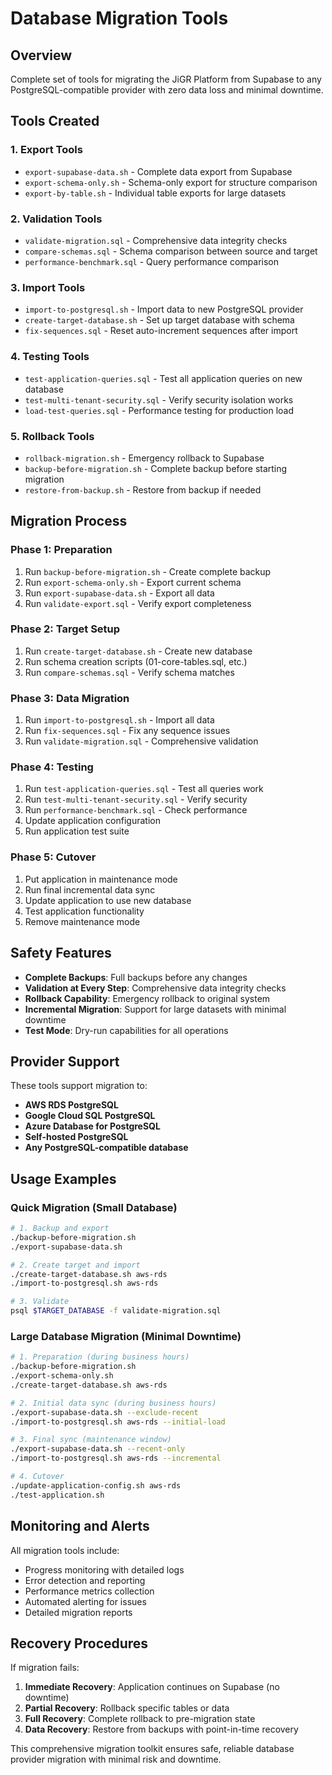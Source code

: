 # Database Migration Tools

## Overview

Complete set of tools for migrating the JiGR Platform from Supabase to any PostgreSQL-compatible provider with zero data loss and minimal downtime.

## Tools Created

### 1. Export Tools
- `export-supabase-data.sh` - Complete data export from Supabase
- `export-schema-only.sh` - Schema-only export for structure comparison
- `export-by-table.sh` - Individual table exports for large datasets

### 2. Validation Tools  
- `validate-migration.sql` - Comprehensive data integrity checks
- `compare-schemas.sql` - Schema comparison between source and target
- `performance-benchmark.sql` - Query performance comparison

### 3. Import Tools
- `import-to-postgresql.sh` - Import data to new PostgreSQL provider
- `create-target-database.sh` - Set up target database with schema
- `fix-sequences.sql` - Reset auto-increment sequences after import

### 4. Testing Tools
- `test-application-queries.sql` - Test all application queries on new database
- `test-multi-tenant-security.sql` - Verify security isolation works
- `load-test-queries.sql` - Performance testing for production load

### 5. Rollback Tools
- `rollback-migration.sh` - Emergency rollback to Supabase
- `backup-before-migration.sh` - Complete backup before starting migration
- `restore-from-backup.sh` - Restore from backup if needed

## Migration Process

### Phase 1: Preparation
1. Run `backup-before-migration.sh` - Create complete backup
2. Run `export-schema-only.sh` - Export current schema
3. Run `export-supabase-data.sh` - Export all data
4. Run `validate-export.sql` - Verify export completeness

### Phase 2: Target Setup
1. Run `create-target-database.sh` - Create new database
2. Run schema creation scripts (01-core-tables.sql, etc.)
3. Run `compare-schemas.sql` - Verify schema matches

### Phase 3: Data Migration
1. Run `import-to-postgresql.sh` - Import all data
2. Run `fix-sequences.sql` - Fix any sequence issues
3. Run `validate-migration.sql` - Comprehensive validation

### Phase 4: Testing
1. Run `test-application-queries.sql` - Test all queries work
2. Run `test-multi-tenant-security.sql` - Verify security
3. Run `performance-benchmark.sql` - Check performance
4. Update application configuration
5. Run application test suite

### Phase 5: Cutover
1. Put application in maintenance mode
2. Run final incremental data sync
3. Update application to use new database
4. Test application functionality
5. Remove maintenance mode

## Safety Features

- **Complete Backups**: Full backups before any changes
- **Validation at Every Step**: Comprehensive data integrity checks
- **Rollback Capability**: Emergency rollback to original system
- **Incremental Migration**: Support for large datasets with minimal downtime
- **Test Mode**: Dry-run capabilities for all operations

## Provider Support

These tools support migration to:
- **AWS RDS PostgreSQL**
- **Google Cloud SQL PostgreSQL** 
- **Azure Database for PostgreSQL**
- **Self-hosted PostgreSQL**
- **Any PostgreSQL-compatible database**

## Usage Examples

### Quick Migration (Small Database)
```bash
# 1. Backup and export
./backup-before-migration.sh
./export-supabase-data.sh

# 2. Create target and import
./create-target-database.sh aws-rds
./import-to-postgresql.sh aws-rds

# 3. Validate
psql $TARGET_DATABASE -f validate-migration.sql
```

### Large Database Migration (Minimal Downtime)
```bash
# 1. Preparation (during business hours)
./backup-before-migration.sh
./export-schema-only.sh
./create-target-database.sh aws-rds

# 2. Initial data sync (during business hours)
./export-supabase-data.sh --exclude-recent
./import-to-postgresql.sh aws-rds --initial-load

# 3. Final sync (maintenance window)
./export-supabase-data.sh --recent-only
./import-to-postgresql.sh aws-rds --incremental

# 4. Cutover
./update-application-config.sh aws-rds
./test-application.sh
```

## Monitoring and Alerts

All migration tools include:
- Progress monitoring with detailed logs
- Error detection and reporting
- Performance metrics collection
- Automated alerting for issues
- Detailed migration reports

## Recovery Procedures

If migration fails:
1. **Immediate Recovery**: Application continues on Supabase (no downtime)
2. **Partial Recovery**: Rollback specific tables or data
3. **Full Recovery**: Complete rollback to pre-migration state
4. **Data Recovery**: Restore from backups with point-in-time recovery

This comprehensive migration toolkit ensures safe, reliable database provider migration with minimal risk and downtime.